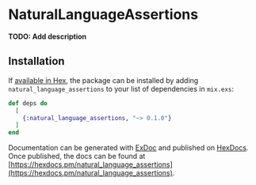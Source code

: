 # NaturalLanguageAssertions

**TODO: Add description**

## Installation

If [available in Hex](https://hex.pm/docs/publish), the package can be installed
by adding `natural_language_assertions` to your list of dependencies in `mix.exs`:

```elixir
def deps do
  [
    {:natural_language_assertions, "~> 0.1.0"}
  ]
end
```

Documentation can be generated with [ExDoc](https://github.com/elixir-lang/ex_doc)
and published on [HexDocs](https://hexdocs.pm). Once published, the docs can
be found at [https://hexdocs.pm/natural_language_assertions](https://hexdocs.pm/natural_language_assertions).

